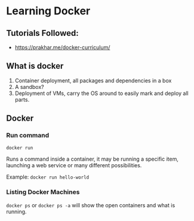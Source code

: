 # Learning Docker

## Tutorials Followed:

- https://prakhar.me/docker-curriculum/

## What is docker

1. Container deployment, all packages and dependencies in a box
2. A sandbox?
3. Deployment of VMs, carry the OS around to easily mark and deploy all parts.


## Docker

### Run command

``docker run``

Runs a command inside a container, it may be running a specific item, launching a web service
or many different possibilities.

Example: ``docker run hello-world``

### Listing Docker Machines

``docker ps`` or ``docker ps -a`` will show the open containers and what is running.
